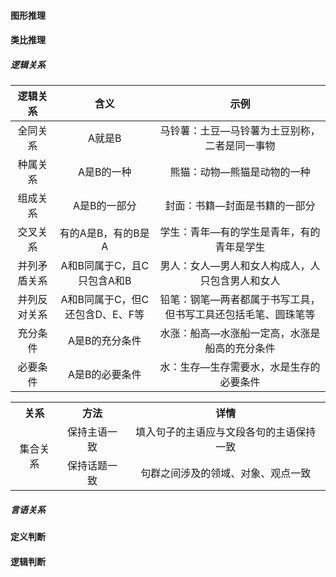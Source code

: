 #### 图形推理

#### 类比推理

##### 逻辑关系

|   逻辑关系   |              含义               |                             示例                             |
| :----------: | :-----------------------------: | :----------------------------------------------------------: |
|   全同关系   |             A就是B              |        马铃薯：土豆—马铃薯为土豆别称，二者是同一事物         |
|   种属关系   |           A是B的一种            |                 熊猫：动物—熊猫是动物的一种                  |
|   组成关系   |          A是B的一部分           |                封面：书籍—封面是书籍的一部分                 |
|   交叉关系   |       有的A是B，有的B是A        |          学生：青年—有的学生是青年，有的青年是学生           |
| 并列矛盾关系 |   A和B同属于C，且C只包含A和B    |       男人：女人—男人和女人构成人，人只包含男人和女人        |
| 并列反对关系 | A和B同属于C，但C还包含D、E、F等 | 铅笔：钢笔—两者都属于书写工具，但书写工具还包括毛笔、圆珠笔等 |
|   充分条件   |         A是B的充分条件          |        水涨：船高—水涨船一定高，水涨是船高的充分条件         |
|   必要条件   |         A是B的必要条件          |           水：生存—生存需要水，水是生存的必要条件            |

<table>
    <tr align="center">
        <th>关系</th>
        <th>方法</th>
        <th>详情</th>
    </tr>
    <tr align="center">
    	<td rowspan="8">集合关系</td>
    	<td>保持主语一致</td>
    	<td>填入句子的主语应与文段各句的主语保持一致</td>
    </tr>
    <tr align="center">
    	<td>保持话题一致</td>
    	<td>句群之间涉及的领域、对象、观点一致</td>
    </tr>
</table>

##### 言语关系



#### 定义判断

#### 逻辑判断